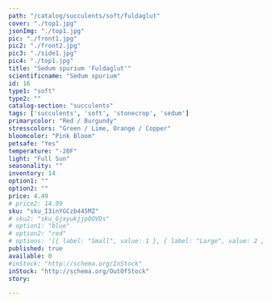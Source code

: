 ```yaml
---
path: "/catalog/succulents/soft/fuldaglut"
cover: "./top1.jpg"
jsonImg: "./top1.jpg"
pic: "./front1.jpg"
pic2: "./front2.jpg"
pic3: "./side1.jpg"
pic4: "./top1.jpg"
title: "Sedum spurium 'Fuldaglut'"
scientificname: "Sedum spurium"
id: 16 
type1: "soft"
type2: ""
catalog-section: "succulents"
tags: ['succulents', 'soft', 'stonecrop', 'sedum']
primarycolor: "Red / Burgundy"
stresscolors: "Green / Lime, Orange / Copper"
bloomcolor: "Pink Bloom"
petsafe: "Yes"
temperature: "-20F"
light: "Full Sun"
seasonality: ""
inventory: 14
option1: ""
option2: ""
price: 4.49
# price2: 14.99
sku: "sku_I3inYGCzb445MZ"
# sku2: "sku_GjxyukjjpQOVDs"
# option1: "blue"
# option2: "red"
# options: '[{ label: "Small", value: 1 }, { label: "Large", value: 2 }]'
published: true
available: 0
#inStock: "http://schema.org/InStock"
inStock: "http://schema.org/OutOfStock"
story: 

---
```

